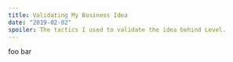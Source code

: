 ```yaml
---
title: Validating My Business Idea
date: "2019-02-02"
spoiler: The tactics I used to validate the idea behind Level.
---
```


foo bar
